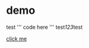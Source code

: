 # demo
test
'''
code here
'''
test*123*test  

[click me](http://localhost:8080/Tomcat_demos/requestDemo4)
